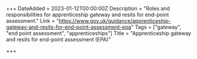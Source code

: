 +++
DateAdded = 2023-01-12T00:00:00Z
Description = "Roles and responsibilities for apprenticeship gateway and resits for end-point assessment."
Link = "https://www.gov.uk/guidance/apprenticeship-gateway-and-resits-for-end-point-assessment-epa"
Tags = ["gateway", "end point assessment", "apprenticeships"]
Title = "Apprenticeship gateway and resits for end-point assessment (EPA)"

+++
